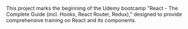 This project marks the beginning of the Udemy bootcamp "React - The Complete Guide (incl. Hooks, React Router, Redux)," designed to provide comprehensive training on React and its components.
